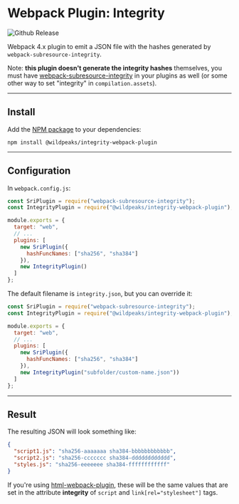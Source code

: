 # Webpack Plugin: Integrity

![Github Release](https://img.shields.io/github/v/release/wildpeaks/package-integrity-webpack-plugin.svg?label=Release&logo=github&logoColor=eceff4&colorA=4c566a&colorB=11abfb)

Webpack 4.x plugin to emit a JSON file with the hashes generated by `webpack-subresource-integrity`.

Note: **this plugin doesn't generate the integrity hashes** themselves,
you must have [webpack-subresource-integrity](https://www.npmjs.com/package/webpack-subresource-integrity)
in your plugins as well (or some other way to set "integrity" in `compilation.assets`).


---
## Install

Add the [NPM package](https://www.npmjs.com/package/@wildpeaks/integrity-webpack-plugin) to your dependencies:

	npm install @wildpeaks/integrity-webpack-plugin


---
## Configuration

In `webpack.config.js`:
````js
const SriPlugin = require("webpack-subresource-integrity");
const IntegrityPlugin = require("@wildpeaks/integrity-webpack-plugin");

module.exports = {
  target: "web",
  // ...
  plugins: [
    new SriPlugin({
      hashFuncNames: ["sha256", "sha384"]
    }),
    new IntegrityPlugin()
  ]
};
````

The default filename is `integrity.json`, but you can override it:
````js
const SriPlugin = require("webpack-subresource-integrity");
const IntegrityPlugin = require("@wildpeaks/integrity-webpack-plugin");

module.exports = {
  target: "web",
  // ...
  plugins: [
    new SriPlugin({
      hashFuncNames: ["sha256", "sha384"]
    }),
    new IntegrityPlugin("subfolder/custom-name.json"))
  ]
};
````


---
## Result

The resulting JSON will look something like:
````json
{
  "script1.js": "sha256-aaaaaaa sha384-bbbbbbbbbbbb",
  "script2.js": "sha256-ccccccc sha384-dddddddddddd",
  "styles.js": "sha256-eeeeeee sha384-ffffffffffff"
}
````

If you're using [html-webpack-plugin](https://www.npmjs.com/package/html-webpack-plugin),
these will be the same values that are set in the attribute **integrity**
of `script` and `link[rel="stylesheet"]` tags.

